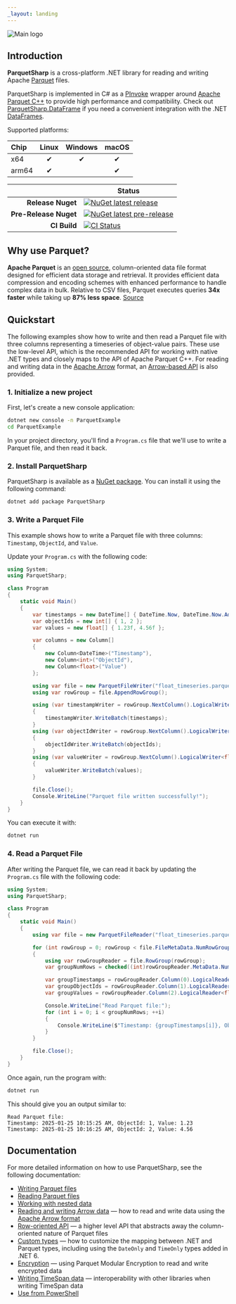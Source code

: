 ```yaml
---
_layout: landing
---
```

![Main logo](images/ParquetSharp_SignatureLogo_RGB-Black.svg)

## Introduction

**ParquetSharp** is a cross-platform .NET library for reading and writing Apache [Parquet][1] files.

ParquetSharp is implemented in C# as a [PInvoke][2] wrapper around [Apache Parquet C++][3] to provide high performance and compatibility. Check out [ParquetSharp.DataFrame][4] if you need a convenient integration with the .NET [DataFrames][5].

Supported platforms:

| Chip  | Linux    | Windows  | macOS    |
| :---- | :------: | :------: | :------: |
| x64   | &#x2714; | &#x2714; | &#x2714; |
| arm64 | &#x2714; |          | &#x2714; |

|                       | Status                                                                                                                                                                                                                         |
| --------------------: | ------------------------------------------------------------------------------------------------------------------------------------------------------------------------------------------------------------------------------ |
| **Release Nuget**     | [![NuGet latest release](https://img.shields.io/nuget/v/ParquetSharp.svg)](https://www.nuget.org/packages/ParquetSharp)                                                                                                        |
| **Pre-Release Nuget** | [![NuGet latest pre-release](https://img.shields.io/nuget/vpre/ParquetSharp.svg)](https://www.nuget.org/packages/ParquetSharp/absoluteLatest)                                                                                  |
| **CI Build**          | [![CI Status](https://github.com/G-Research/ParquetSharp/actions/workflows/ci.yml/badge.svg?branch=master&event=push)](https://github.com/G-Research/ParquetSharp/actions/workflows/ci.yml?query=branch%3Amaster+event%3Apush) |

## Why use Parquet?

**Apache Parquet** is an [open source][6], column-oriented data file format designed for efficient data storage and retrieval. It provides efficient data compression and encoding schemes with enhanced performance to handle complex data in bulk. Relative to CSV files, Parquet executes queries **34x faster** while taking up **87% less space**. [Source][7]

[1]: https://parquet.apache.org/
[2]: https://docs.microsoft.com/en-us/cpp/dotnet/how-to-call-native-dlls-from-managed-code-using-pinvoke
[3]: https://github.com/apache/arrow
[4]: https://github.com/G-Research/ParquetSharp.DataFrame
[5]: https://docs.microsoft.com/en-us/dotnet/api/microsoft.data.analysis.dataframe
[6]: https://github.com/apache/parquet-format
[7]: https://towardsdatascience.com/demystifying-the-parquet-file-format-13adb0206705

## Quickstart

The following examples show how to write and then read a Parquet file with three columns representing a timeseries of object-value pairs.
These use the low-level API, which is the recommended API for working with native .NET types and closely maps to the API of Apache Parquet C++.
For reading and writing data in the [Apache Arrow](https://arrow.apache.org/) format, an [Arrow-based API](docs/Arrow.md) is also provided.

### 1. Initialize a new project

First, let's create a new console application:

```bash
dotnet new console -n ParquetExample
cd ParquetExample
```

In your project directory, you'll find a `Program.cs` file that we'll use to write a Parquet file, and then read it back.

### 2. Install ParquetSharp

ParquetSharp is available as a [NuGet package](https://www.nuget.org/packages/ParquetSharp/). You can install it using the following command:

```bash
dotnet add package ParquetSharp
```

### 3. Write a Parquet File

This example shows how to write a Parquet file with three columns: `Timestamp`, `ObjectId`, and `Value`.

Update your `Program.cs` with the following code:

```csharp
using System;
using ParquetSharp;

class Program
{
    static void Main()
    {
        var timestamps = new DateTime[] { DateTime.Now, DateTime.Now.AddMinutes(1) };
        var objectIds = new int[] { 1, 2 };
        var values = new float[] { 1.23f, 4.56f };

        var columns = new Column[]
        {
            new Column<DateTime>("Timestamp"),
            new Column<int>("ObjectId"),
            new Column<float>("Value")
        };

        using var file = new ParquetFileWriter("float_timeseries.parquet", columns);
        using var rowGroup = file.AppendRowGroup();

        using (var timestampWriter = rowGroup.NextColumn().LogicalWriter<DateTime>())
        {
            timestampWriter.WriteBatch(timestamps);
        }
        using (var objectIdWriter = rowGroup.NextColumn().LogicalWriter<int>())
        {
            objectIdWriter.WriteBatch(objectIds);
        }
        using (var valueWriter = rowGroup.NextColumn().LogicalWriter<float>())
        {
            valueWriter.WriteBatch(values);
        }

        file.Close();
        Console.WriteLine("Parquet file written successfully!");
    }
}
```

You can execute it with:

```bash
dotnet run
```

### 4. Read a Parquet File

After writing the Parquet file, we can read it back by updating the `Program.cs` file with the following code:

```csharp
using System;
using ParquetSharp;

class Program
{
    static void Main()
    {
        using var file = new ParquetFileReader("float_timeseries.parquet");

        for (int rowGroup = 0; rowGroup < file.FileMetaData.NumRowGroups; ++rowGroup)
        {
            using var rowGroupReader = file.RowGroup(rowGroup);
            var groupNumRows = checked((int)rowGroupReader.MetaData.NumRows);

            var groupTimestamps = rowGroupReader.Column(0).LogicalReader<DateTime>().ReadAll(groupNumRows);
            var groupObjectIds = rowGroupReader.Column(1).LogicalReader<int>().ReadAll(groupNumRows);
            var groupValues = rowGroupReader.Column(2).LogicalReader<float>().ReadAll(groupNumRows);

            Console.WriteLine("Read Parquet file:");
            for (int i = 0; i < groupNumRows; ++i)
            {
                Console.WriteLine($"Timestamp: {groupTimestamps[i]}, ObjectId: {groupObjectIds[i]}, Value: {groupValues[i]}");
            }
        }

        file.Close();
    }
}
```

Once again, run the program with:

```bash
dotnet run
```

This should give you an output similar to:
```
Read Parquet file:
Timestamp: 2025-01-25 10:15:25 AM, ObjectId: 1, Value: 1.23
Timestamp: 2025-01-25 10:16:25 AM, ObjectId: 2, Value: 4.56
```

## Documentation

For more detailed information on how to use ParquetSharp, see the following documentation:

* [Writing Parquet files](docs/Writing.md)
* [Reading Parquet files](docs/Reading.md)
* [Working with nested data](docs/Nested.md)
* [Reading and writing Arrow data](docs/Arrow.md) &mdash; how to read and write data using the [Apache Arrow format](https://arrow.apache.org/)
* [Row-oriented API](docs/RowOriented.md) &mdash; a higher level API that abstracts away the column-oriented nature of Parquet files
* [Custom types](docs/TypeFactories.md) &mdash; how to customize the mapping between .NET and Parquet types,
    including using the `DateOnly` and `TimeOnly` types added in .NET 6.
* [Encryption](docs/Encryption.md) &mdash; using Parquet Modular Encryption to read and write encrypted data
* [Writing TimeSpan data](docs/TimeSpan.md) &mdash; interoperability with other libraries when writing TimeSpan data
* [Use from PowerShell](docs/PowerShell.md)
